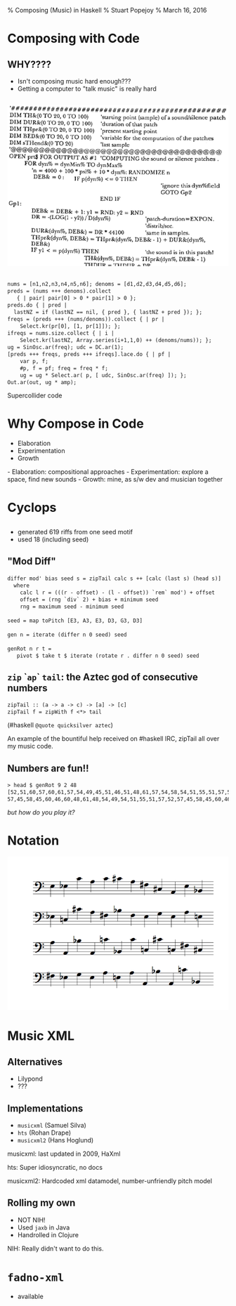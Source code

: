 % Composing (Music) in Haskell
% Stuart Popejoy
% March 16, 2016

# Composing with Code

##

## WHY????

- Isn't composing music hard enough???
- Getting a computer to "talk music" is really hard

##

![Iannis Xenakis, *Formalized Music*, 1963](img/xenakis-fortran.png)

##

```{.javascript}
nums = [n1,n2,n3,n4,n5,n6]; denoms = [d1,d2,d3,d4,d5,d6];
preds = (nums +++ denoms).collect
   { | pair| pair[0] > 0 * pair[1] > 0 };
preds.do { | pred |
  lastNZ = if (lastNZ == nil, { pred }, { lastNZ + pred }); };
freqs = (preds +++ (nums/denoms)).collect { | pr |
	Select.kr(pr[0], [1, pr[1]]); };
ifreqs = nums.size.collect { | i |
	Select.kr(lastNZ, Array.series(i+1,1,0) ++ (denoms/nums)); };
ug = SinOsc.ar(freq); udc = DC.ar(1);
[preds +++ freqs, preds +++ ifreqs].lace.do { | pf |
	var p, f;
	#p, f = pf; freq = freq * f;
	ug = ug * Select.ar( p, [ udc, SinOsc.ar(freq) ]); };
Out.ar(out, ug * amp);
```
Supercollider code

# Why Compose in Code

- Elaboration
- Experimentation
- Growth

<div class="notes">
- Elaboration: compositional approaches
- Experimentation: explore a space, find new sounds
- Growth: mine, as s/w dev and musician together
</div>

# Cyclops

##

- generated 619 riffs from one seed motif
- used 18 (including seed)

## "Mod Diff"

```{.haskell}
differ mod' bias seed s = zipTail calc s ++ [calc (last s) (head s)]
  where
    calc l r = (((r - offset) - (l - offset)) `rem` mod') + offset
    offset = (rng `div` 2) + bias + minimum seed
    rng = maximum seed - minimum seed

seed = map toPitch [E3, A3, E3, D3, G3, D3]

gen n = iterate (differ n 0 seed) seed

genRot n r t =
   pivot $ take t $ iterate (rotate r . differ n 0 seed) seed

```

## `zip` \``ap`\` `tail`: the Aztec god of consecutive numbers

```{.haskell}
zipTail :: (a -> a -> c) -> [a] -> [c]
zipTail f = zipWith f <*> tail
```
(#haskell `@quote quicksilver aztec`)

<div class="notes">
An example of the bountiful help received on #haskell IRC,
zipTail all over my music code.
</div>

## Numbers are fun!!

```
> head $ genRot 9 2 48
[52,51,60,57,60,61,57,54,49,45,51,46,51,48,61,57,54,58,54,51,55,51,57,52,
57,45,58,45,60,46,60,48,61,48,54,49,54,51,55,51,57,52,57,45,58,45,60,46]
```
*but how do you _play_ it?*

# Notation

![`head $ genRot 9 2 48`](img/cyclopsPivotRot9-2-48-talk.png)

# Music XML

## Alternatives

- Lilypond
- ???

## Implementations

- `musicxml` (Samuel Silva)
- `hts` (Rohan Drape)
- `musicxml2` (Hans Hoglund)

<div class="notes">

musicxml: last updated in 2009, HaXml

hts: Super idiosyncratic, no docs

musicxml2: Hardcoded xml datamodel, number-unfriendly pitch model

</div>


## Rolling my own

- NOT NIH!
- Used `jaxb` in Java
- Handrolled in Clojure

<div class="notes">

NIH: Really didn't want to do this.

</div>


# `fadno-xml`

- available
